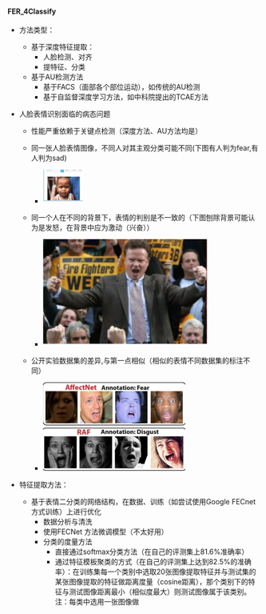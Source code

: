 #### FER_4Classify

* 方法类型：

  * 基于深度特征提取：
    * 人脸检测、对齐
    * 提特征、分类
  * 基于AU检测方法
    * 基于FACS（面部各个部位运动），如传统的AU检测
    * 基于自监督深度学习方法，如中科院提出的TCAE方法
* 人脸表情识别面临的病态问题
  * 性能严重依赖于关键点检测（深度方法、AU方法均是）
  * 同一张人脸表情图像，不同人对其主观分类可能不同(下图有人判为fear,有人判为sad)
    * ![](imgs/1.png)

  * 同一个人在不同的背景下，表情的判别是不一致的（下图刨除背景可能认为是发怒，在背景中应为激动（兴奋））
    * ![](imgs/2.png)
  * 公开实验数据集的差异,与第一点相似（相似的表情不同数据集的标注不同）
    * ![1566994913600](imgs/3.png)

* 特征提取方法：
  * 基于表情二分类的网络结构，在数据、训练（如尝试使用Google FECnet方式训练）上进行优化
    * 数据分析与清洗
    * 使用FECNet 方法微调模型（不太好用）
    * 分类的度量方法
      * 直接通过softmax分类方法（在自己的评测集上81.6%准确率）
      * 通过特征模板聚类的方式（在自己的评测集上达到82.5%的准确率）：在训练集每一个类别中选取20张图像提取特征并与测试集的某张图像提取的特征做距离度量（cosine距离），那个类别下的特征与测试图像距离最小（相似度最大）则测试图像属于该类别。注：每类中选用一张图像做